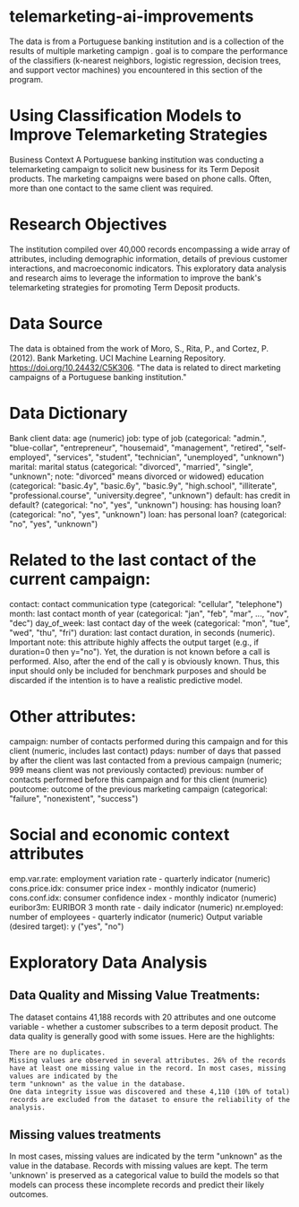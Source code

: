 # telemarketing-ai-improvements
The data is from a Portuguese banking institution and is a collection of the results of multiple marketing campign .  goal is to compare the performance of the classifiers (k-nearest neighbors, logistic regression, decision trees, and support vector machines) you encountered in this section of the program. 

# Using Classification Models to Improve Telemarketing Strategies
Business Context
A Portuguese banking institution was conducting a telemarketing campaign to solicit new business for its Term Deposit products. The marketing campaigns were based on phone calls. Often, more than one contact to the same client was required.

# Research Objectives
The institution compiled over 40,000 records encompassing a wide array of attributes, including demographic information, details of previous customer interactions, and macroeconomic indicators. This exploratory data analysis and research aims to leverage the information to improve the bank's telemarketing strategies for promoting Term Deposit products.

# Data Source
The data is obtained from the work of Moro, S., Rita, P., and Cortez, P. (2012). Bank Marketing. UCI Machine Learning Repository. https://doi.org/10.24432/C5K306. "The data is related to direct marketing campaigns of a Portuguese banking institution."

# Data Dictionary
 Bank client data:
 age (numeric)
 job: type of job (categorical: "admin.", "blue-collar", "entrepreneur", "housemaid", "management", "retired", "self-employed", "services", "student", "technician", 
 "unemployed", "unknown")
  marital: marital status (categorical: "divorced", "married", "single", "unknown"; note: "divorced" means divorced or widowed)
  education (categorical: "basic.4y", "basic.6y", "basic.9y", "high.school", "illiterate", "professional.course", "university.degree", "unknown")
  default: has credit in default? (categorical: "no", "yes", "unknown")
  housing: has housing loan? (categorical: "no", "yes", "unknown")
  loan: has personal loan? (categorical: "no", "yes", "unknown")
 # Related to the last contact of the current campaign:
  contact: contact communication type (categorical: "cellular", "telephone")
  month: last contact month of year (categorical: "jan", "feb", "mar", ..., "nov", "dec")
  day_of_week: last contact day of the week (categorical: "mon", "tue", "wed", "thu", "fri")
  duration: last contact duration, in seconds (numeric). Important note: this attribute highly affects the output target (e.g., if duration=0 then y="no"). Yet, the duration is not known before a call is performed. Also, after the end of the call y is obviously known. Thus, this input should only be included for benchmark purposes and should be discarded if the intention is to have a realistic predictive model.
  # Other attributes:
  campaign: number of contacts performed during this campaign and for this client (numeric, includes last contact)
  pdays: number of days that passed by after the client was last contacted from a previous campaign (numeric; 999 means client was not previously contacted)
  previous: number of contacts performed before this campaign and for this client (numeric)
  poutcome: outcome of the previous marketing campaign (categorical: "failure", "nonexistent", "success")
 # Social and economic context attributes
  emp.var.rate: employment variation rate - quarterly indicator (numeric)
  cons.price.idx: consumer price index - monthly indicator (numeric)
  cons.conf.idx: consumer confidence index - monthly indicator (numeric)
  euribor3m: EURIBOR 3 month rate - daily indicator (numeric)
  nr.employed: number of employees - quarterly indicator (numeric)
  Output variable (desired target): y ("yes", "no")
# Exploratory Data Analysis
 ## Data Quality and Missing Value Treatments:
The dataset contains 41,188 records with 20 attributes and one outcome variable - whether a customer subscribes to a term deposit product. The data quality is generally good with some issues. Here are the highlights:

    There are no duplicates.
    Missing values are observed in several attributes. 26% of the records have at least one missing value in the record. In most cases, missing values are indicated by the 
    term "unknown" as the value in the database.
    One data integrity issue was discovered and these 4,110 (10% of total) records are excluded from the dataset to ensure the reliability of the analysis.
  ## Missing values treatments
In most cases, missing values are indicated by the term "unknown" as the value in the database. Records with missing values are kept. The term 'unknown' is preserved as a categorical value to build the models so that models can process these incomplete records and predict their likely outcomes.

